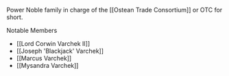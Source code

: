 Power Noble family in charge of the [[Ostean Trade Consortium]] or OTC for short.

Notable Members
- [[Lord Corwin Varchek II]]
- [[Joseph 'Blackjack' Varchek]]
- [[Marcus Varchek]]
- [[Mysandra Varchek]]